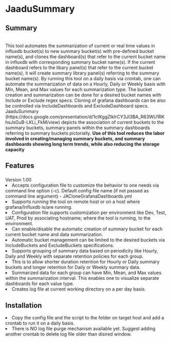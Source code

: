 # JaaduSummary
<h2>Summary</h2><br>
This tool automates the summarization of current or real time values in influxdb bucket(s) to new summary bucket(s) with pre-defined bucket name(s), and
clones the dashboard(s) that refer to the current bucket name in influxdb with corresponding summary bucket name(s). 
If the current dashboard refers to the libary panel(s) that refer to the current bucket name(s), it will create summary library panel(s) referring to the summary bucket name(s).
By running this tool on a daily basis via crontab, one can automate the summarization of data on a Hourly, Daily or Weekly basis with Min, Mean, and Max values for each summarization type. 
The bucket creation and summarization can be done for a desired bucket names with Include or Exclude regex specs. Cloning of grafana dashboards can be also be controlled via IncludeDashboards and ExcludeDashboard specs. JaaduSummary (https://docs.google.com/presentation/d/1ctKggZIkIrCY3Jl3BA_R63WU1RKhsJsGuB-LKLi_FkM/view) depicts the association of current buckets to the summary buckets, summary panels within the summary dashboards referring to summary buckets pictorially. <b>Use of this tool reduces the labor involved in creating/managing summary buckets, and summary dashboards showing long term trends, while also reducing the storage capacity</b>

<h2>Features</h2> 
<h3></h3>Version 1.00</h3>
<li>Accepts configuration file to customize the behavior to one needs via command line option (-c). Default config file name (if not passed as command line argument) - JACloneGrafanaDashboards.yml
<li>  Supports running the tool on remote host or on a host where grafana/Influxdb is/are running.
<li>  Configuration file supports customization per environment like Dev, Test, UAT, Prod by associating hostname; where the tool is running, to the environment.
<li>Can enable/disable the automatic creation of summary bucket for each current bucket name and data summarization.
<li>Automatic bucket management can be limited to the desired buckets via IncludeBuckets and ExcludeBuckets specifications.
<li>Supports grouping of summary data based on periodicity like Hourly, Daily and Weekly with separate retention policies for each group.
<li>  This is to allow shorter duration retention for Hourly or Daily summary buckets and longer retention for Daily or Weekly summary data.
<li>Summarized data for each group can have Min, Mean, and Max values within the summarization interval. This enables one to visualize separate dashboards for each value type.
<li>Creates log file at current working directory on a per day basis. 

<h2>Installation</h2>
<li>Copy the config file and the script to the folder on target host and add a crontab to run it on a daily basis.
<li>There is NO log file purge mechanism available yet. Suggest adding another crontab to delete log file older than disired window.

